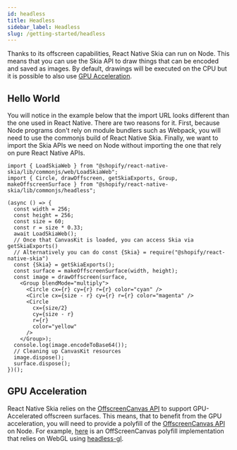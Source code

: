 ```yaml
---
id: headless
title: Headless
sidebar_label: Headless
slug: /getting-started/headless
---
```


Thanks to its offscreen capabilities, React Native Skia can run on Node.
This means that you can use the Skia API to draw things that can be encoded and saved as images.
By default, drawings will be executed on the CPU but it is possible to also use [GPU Acceleration](#gpu-acceleration).

## Hello World

You will notice in the example below that the import URL looks different than the one used in React Native. There are two reasons for it. First, because Node programs don't rely on module bundlers such as Webpack, you will need to use the commonjs build of React Native Skia. Finally, we want to import the Skia APIs we need on Node without importing the one that rely on pure React Native APIs.

```tsx
import { LoadSkiaWeb } from "@shopify/react-native-skia/lib/commonjs/web/LoadSkiaWeb";
import { Circle, drawOffscreen, getSkiaExports, Group, makeOffscreenSurface } from "@shopify/react-native-skia/lib/commonjs/headless";

(async () => {
  const width = 256;
  const height = 256;
  const size = 60;
  const r = size * 0.33;
  await LoadSkiaWeb();
  // Once that CanvasKit is loaded, you can access Skia via getSkiaExports()
  // Alternatively you can do const {Skia} = require("@shopify/react-native-skia")
  const {Skia} = getSkiaExports();
  const surface = makeOffscreenSurface(width, height);
  const image = drawOffscreen(surface,
    <Group blendMode="multiply">
      <Circle cx={r} cy={r} r={r} color="cyan" />
      <Circle cx={size - r} cy={r} r={r} color="magenta" />
      <Circle
        cx={size/2}
        cy={size - r}
        r={r}
        color="yellow"
      />
    </Group>);
  console.log(image.encodeToBase64());
  // Cleaning up CanvasKit resources
  image.dispose();
  surface.dispose();
})();
```

## GPU Acceleration

React Native Skia relies on the [OffscreenCanvas API](https://developer.mozilla.org/en-US/docs/Web/API/OffscreenCanvas) to support GPU-Accelerated offscreen surfaces.
This means, that to benefit from the GPU acceleration, you will need to provide a polyfill of the [OffscreenCanvas API](https://developer.mozilla.org/en-US/docs/Web/API/OffscreenCanvas) on Node.
For example, [here](https://gist.github.com/wcandillon/a46e922910a814139758d6eda9d99ff8) is an OffScreenCanvas polyfill implementation that relies on WebGL using [headless-gl](https://github.com/stackgl/headless-gl).
